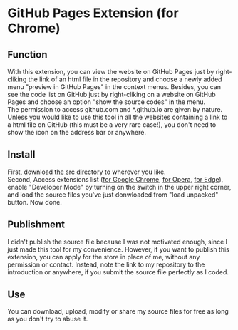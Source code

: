 # GitHub Pages Extension (for Chrome)

## Function
With this extension, you can view the website on GitHub Pages just by right-cliking the link of an html file in the repository and choose a newly added menu "preview in GitHub Pages" in the context menus. Besides, you can see the code list on GitHub just by right-cliking on a website on GitHub Pages and choose an option "show the source codes" in the menu.  
The permission to access github.com and *.github.io are given by nature. Unless you would like to use this tool in all the websites containing a link to a html file on GitHub (this must be a very rare case!), you don't need to show the icon on the address bar or anywhere.

## Install
First, download [the src directory](https://github.com/leenamgwang/pagesExtension/tree/main/src) to wherever you like.  
Second, Access extensions list ([for Google Chrome](chrome://extensions), [for Opera](extensions), [for Edge](edge://extensions)), enable "Developer Mode" by turning on the switch in the upper right corner, and load the source files you've just donwloaded from "load unpacked" button. Now done.

## Publishment
I didn't publish the source file because I was not motivated enough, since I just made this tool for my convenience. However, if you want to publish this extension, you can apply for the store in place of me, without any permission or contact. Instead, note the link to my repository to the introduction or anywhere, if you submit the source file perfectly as I coded.

## Use
You can download, upload, modify or share my source files for free as long as you don't try to abuse it.